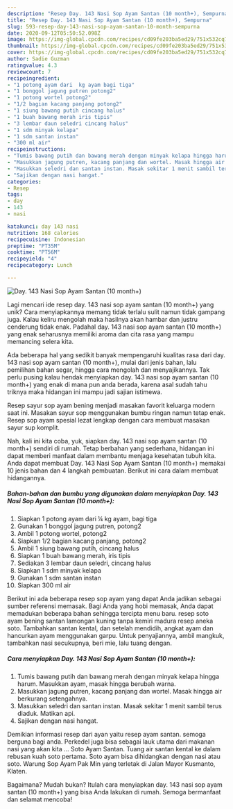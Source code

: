 ```yaml
---
description: "Resep Day. 143 Nasi Sop Ayam Santan (10 month+), Sempurna"
title: "Resep Day. 143 Nasi Sop Ayam Santan (10 month+), Sempurna"
slug: 593-resep-day-143-nasi-sop-ayam-santan-10-month-sempurna
date: 2020-09-12T05:50:52.098Z
image: https://img-global.cpcdn.com/recipes/cd09fe203ba5ed29/751x532cq70/day-143-nasi-sop-ayam-santan-10-month-foto-resep-utama.jpg
thumbnail: https://img-global.cpcdn.com/recipes/cd09fe203ba5ed29/751x532cq70/day-143-nasi-sop-ayam-santan-10-month-foto-resep-utama.jpg
cover: https://img-global.cpcdn.com/recipes/cd09fe203ba5ed29/751x532cq70/day-143-nasi-sop-ayam-santan-10-month-foto-resep-utama.jpg
author: Sadie Guzman
ratingvalue: 4.3
reviewcount: 7
recipeingredient:
- "1 potong ayam dari  kg ayam bagi tiga"
- "1 bonggol jagung putren potong2"
- "1 potong wortel potong2"
- "1/2 bagian kacang panjang potong2"
- "1 siung bawang putih cincang halus"
- "1 buah bawang merah iris tipis"
- "3 lembar daun seledri cincang halus"
- "1 sdm minyak kelapa"
- "1 sdm santan instan"
- "300 ml air"
recipeinstructions:
- "Tumis bawang putih dan bawang merah dengan minyak kelapa hingga harum. Masukkan ayam, masak hingga berubah warna."
- "Masukkan jagung putren, kacang panjang dan wortel. Masak hingga air berkurang setengahnya."
- "Masukkan seledri dan santan instan. Masak sekitar 1 menit sambil terus diaduk. Matikan api."
- "Sajikan dengan nasi hangat."
categories:
- Resep
tags:
- day
- 143
- nasi

katakunci: day 143 nasi 
nutrition: 168 calories
recipecuisine: Indonesian
preptime: "PT35M"
cooktime: "PT56M"
recipeyield: "4"
recipecategory: Lunch

---
```



![Day. 143 Nasi Sop Ayam Santan (10 month+)](https://img-global.cpcdn.com/recipes/cd09fe203ba5ed29/751x532cq70/day-143-nasi-sop-ayam-santan-10-month-foto-resep-utama.jpg)

Lagi mencari ide resep day. 143 nasi sop ayam santan (10 month+) yang unik? Cara menyiapkannya memang tidak terlalu sulit namun tidak gampang juga. Kalau keliru mengolah maka hasilnya akan hambar dan justru cenderung tidak enak. Padahal day. 143 nasi sop ayam santan (10 month+) yang enak seharusnya memiliki aroma dan cita rasa yang mampu memancing selera kita.

Ada beberapa hal yang sedikit banyak mempengaruhi kualitas rasa dari day. 143 nasi sop ayam santan (10 month+), mulai dari jenis bahan, lalu pemilihan bahan segar, hingga cara mengolah dan menyajikannya. Tak perlu pusing kalau hendak menyiapkan day. 143 nasi sop ayam santan (10 month+) yang enak di mana pun anda berada, karena asal sudah tahu triknya maka hidangan ini mampu jadi sajian istimewa.

Resep sayur sop ayam bening menjadi masakan favorit keluarga modern saat ini. Masakan sayur sop menggunakan bumbu ringan namun tetap enak. Resep sop ayam spesial lezat lengkap dengan cara membuat masakan sayur sup komplit.


Nah, kali ini kita coba, yuk, siapkan day. 143 nasi sop ayam santan (10 month+) sendiri di rumah. Tetap berbahan yang sederhana, hidangan ini dapat memberi manfaat dalam membantu menjaga kesehatan tubuh kita. Anda dapat membuat Day. 143 Nasi Sop Ayam Santan (10 month+) memakai 10 jenis bahan dan 4 langkah pembuatan. Berikut ini cara dalam membuat hidangannya.

<!--inarticleads1-->

##### Bahan-bahan dan bumbu yang digunakan dalam menyiapkan Day. 143 Nasi Sop Ayam Santan (10 month+):

1. Siapkan 1 potong ayam dari ¼ kg ayam, bagi tiga
1. Gunakan 1 bonggol jagung putren, potong2
1. Ambil 1 potong wortel, potong2
1. Siapkan 1/2 bagian kacang panjang, potong2
1. Ambil 1 siung bawang putih, cincang halus
1. Siapkan 1 buah bawang merah, iris tipis
1. Sediakan 3 lembar daun seledri, cincang halus
1. Siapkan 1 sdm minyak kelapa
1. Gunakan 1 sdm santan instan
1. Siapkan 300 ml air


Berikut ini ada beberapa resep sop ayam yang dapat Anda jadikan sebagai sumber referensi memasak. Bagi Anda yang hobi memasak, Anda dapat memadukan beberapa bahan sehingga tercipta menu baru. resep soto ayam bening santan lamongan kuning tanpa kemiri madura resep aneka soto. Tambahkan santan kental, dan setelah mendidih, angkat ayam dan hancurkan ayam menggunakan garpu. Untuk penyajiannya, ambil mangkuk, tambahkan nasi secukupnya, beri mie, lalu tuang dengan. 

<!--inarticleads2-->

##### Cara menyiapkan Day. 143 Nasi Sop Ayam Santan (10 month+):

1. Tumis bawang putih dan bawang merah dengan minyak kelapa hingga harum. Masukkan ayam, masak hingga berubah warna.
1. Masukkan jagung putren, kacang panjang dan wortel. Masak hingga air berkurang setengahnya.
1. Masukkan seledri dan santan instan. Masak sekitar 1 menit sambil terus diaduk. Matikan api.
1. Sajikan dengan nasi hangat.


Demikian informasi resep dari ayan yaitu resep ayam santan. semoga berguna bagi anda. Perkedel juga bisa sebagai lauk utama dari makanan nasi yang akan kita … Soto Ayam Santan. Tuang air santan kental ke dalam rebusan kuah soto pertama. Soto ayam bisa dihidangkan dengan nasi atau soto. Warung Sop Ayam Pak Min yang terletak di Jalan Mayor Kusmanto, Klaten. 

Bagaimana? Mudah bukan? Itulah cara menyiapkan day. 143 nasi sop ayam santan (10 month+) yang bisa Anda lakukan di rumah. Semoga bermanfaat dan selamat mencoba!
